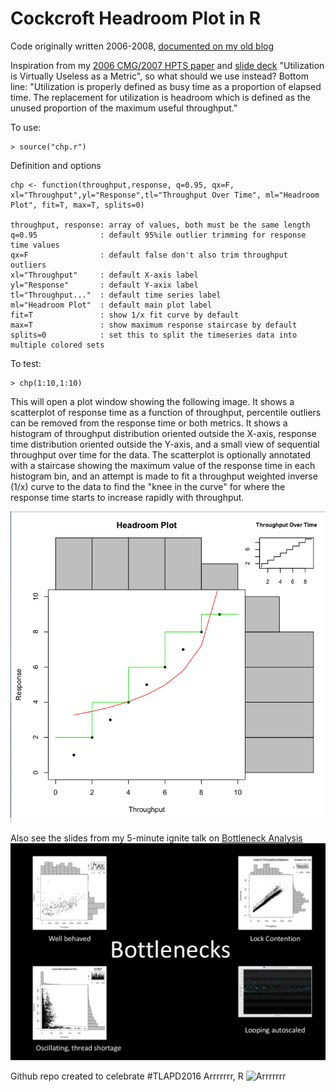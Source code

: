 Cockcroft Headroom Plot in R
============================

Code originally written 2006-2008, [documented on my old blog](http://perfcap.blogspot.com/2008/07/enhanced-headroom-plot-in-r.html)

Inspiration from my [2006 CMG/2007 HPTS paper](http://www.hpts.ws/papers/2007/Cockcroft_CMG06-utilization.pdf) and [slide deck](http://www.slideshare.net/adrianco/cmg06-utilization-is-useless) "Utilization is Virtually Useless as a Metric", so what should we use instead? Bottom line: "Utilization is properly defined as busy time
as a proportion of elapsed time. The replacement for utilization is headroom which is defined as the unused proportion of the maximum useful throughput."

To use:
```
> source("chp.r")
```

Definition and options
```
chp <- function(throughput,response, q=0.95, qx=F, xl="Throughput",yl="Response",tl="Throughput Over Time", ml="Headroom Plot", fit=T, max=T, splits=0)

throughput, response: array of values, both must be the same length
q=0.95              : default 95%ile outlier trimming for response time values
qx=F                : default false don't also trim throughput outliers
xl="Throughput"     : default X-axis label
yl="Response"       : default Y-axix label
tl="Throughput..."  : default time series label
ml="Headroom Plot"  : default main plot label
fit=T               : show 1/x fit curve by default
max=T               : show maximum response staircase by default
splits=0            : set this to split the timeseries data into multiple colored sets
```

To test:
```
> chp(1:10,1:10)
```
This will open a plot window showing the following image. It shows a scatterplot of response time as a function of throughput, percentile outliers can be removed from the response time or both metrics. It shows a histogram of throughput distribution oriented outside the X-axis, response time distribution oriented outside the Y-axis, and a small view of sequential throughput over time for the data. The scatterplot is optionally annotated with a staircase showing the maximum value of the response time in each histogram bin, and an attempt is made to fit a throughput weighted inverse (1/x) curve to the data to find the "knee in the curve" for where the response time starts to increase rapidly with throughput.

![chptest](chptest.png)

Also see the slides from my 5-minute ignite talk on [Bottleneck Analysis](http://www.slideshare.net/adrianco/bottleneck-analysis-devopsdays-silicon-valley-2013)
![bottlenecks](bottlenecks.png)

Github repo created to celebrate #TLAPD2016 Arrrrrrr, R
![Arrrrrrr](https://pbs.twimg.com/media/CsrmI7DWAAAt176.jpg)
